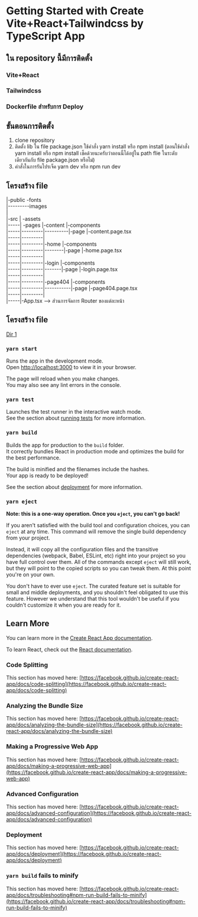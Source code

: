 # Getting Started with Create Vite+React+Tailwindcss by TypeScript App

## ใน repository นี้มีการติดตั้ง

### Vite+React

### Tailwindcss

### Dockerfile สำหรับการ Deploy

## ขั้นตอนการติดตั้ง

1. clone repository
2. ติดตั้ง lib ใน file package.json ใช้คำสั่ง yarn install หรือ npm install (ตอนใช้คำสั่ง yarn install หรือ npm install เช็คด้วยนะครับว่าตอนนี้ได้อยู่ใน path flie ในระดับเดียวกันกับ file package.json หรือไม่)
3. คำสั่งในการรันโปรเจ็ค yarn dev หรือ npm run dev

## โครงสร้าง file

|-public -fonts\
|---------images\
|\
|-src | -assets\
|-----| -pages |-content |-components\
|-----|---------|----------|-page |-content.page.tsx\
|-----|---------|\
|-----|---------|-home |-components\
|-----|---------|--------|-page |-home.page.tsx\
|-----|---------|\
|-----|---------|-login |-components\
|-----|---------|-------|-page |-login.page.tsx\
|-----|---------|\
|-----|---------|-page404 |-components\
|-----|---------|-----------|-page |-page404.page.tsx\
|-----|---------| \
|-----|-App.tsx --> ส่วนการจัดการ Router ของแต่ละหน้า

## โครงสร้าง file

[Dir 1](src%20A)


### `yarn start`

Runs the app in the development mode.\
Open [http://localhost:3000](http://localhost:3000) to view it in your browser.

The page will reload when you make changes.\
You may also see any lint errors in the console.

### `yarn test`

Launches the test runner in the interactive watch mode.\
See the section about [running tests](https://facebook.github.io/create-react-app/docs/running-tests) for more information.

### `yarn build`

Builds the app for production to the `build` folder.\
It correctly bundles React in production mode and optimizes the build for the best performance.

The build is minified and the filenames include the hashes.\
Your app is ready to be deployed!

See the section about [deployment](https://facebook.github.io/create-react-app/docs/deployment) for more information.

### `yarn eject`

**Note: this is a one-way operation. Once you `eject`, you can't go back!**

If you aren't satisfied with the build tool and configuration choices, you can `eject` at any time. This command will remove the single build dependency from your project.

Instead, it will copy all the configuration files and the transitive dependencies (webpack, Babel, ESLint, etc) right into your project so you have full control over them. All of the commands except `eject` will still work, but they will point to the copied scripts so you can tweak them. At this point you're on your own.

You don't have to ever use `eject`. The curated feature set is suitable for small and middle deployments, and you shouldn't feel obligated to use this feature. However we understand that this tool wouldn't be useful if you couldn't customize it when you are ready for it.

## Learn More

You can learn more in the [Create React App documentation](https://facebook.github.io/create-react-app/docs/getting-started).

To learn React, check out the [React documentation](https://reactjs.org/).

### Code Splitting

This section has moved here: [https://facebook.github.io/create-react-app/docs/code-splitting](https://facebook.github.io/create-react-app/docs/code-splitting)

### Analyzing the Bundle Size

This section has moved here: [https://facebook.github.io/create-react-app/docs/analyzing-the-bundle-size](https://facebook.github.io/create-react-app/docs/analyzing-the-bundle-size)

### Making a Progressive Web App

This section has moved here: [https://facebook.github.io/create-react-app/docs/making-a-progressive-web-app](https://facebook.github.io/create-react-app/docs/making-a-progressive-web-app)

### Advanced Configuration

This section has moved here: [https://facebook.github.io/create-react-app/docs/advanced-configuration](https://facebook.github.io/create-react-app/docs/advanced-configuration)

### Deployment

This section has moved here: [https://facebook.github.io/create-react-app/docs/deployment](https://facebook.github.io/create-react-app/docs/deployment)

### `yarn build` fails to minify

This section has moved here: [https://facebook.github.io/create-react-app/docs/troubleshooting#npm-run-build-fails-to-minify](https://facebook.github.io/create-react-app/docs/troubleshooting#npm-run-build-fails-to-minify)
